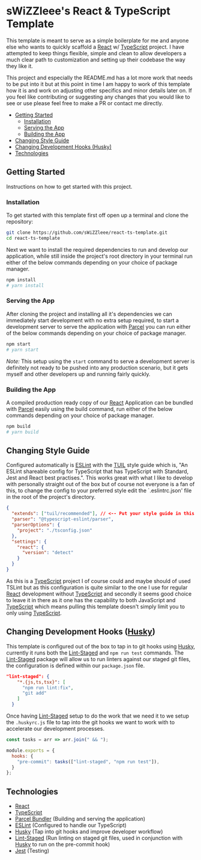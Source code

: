 # sWiZZleee's React & TypeScript Template

This template is meant to serve as a simple boilerplate for me and anyone else who wants to quickly scaffold a [React](https://reactjs.org) w/ [TypeScript](https://www.typescriptlang.org) project. I have attempted to keep things flexible, simple and clean to allow developers a much clear path to customization and setting up their codebase the way they like it.

This project and especially the README.md has a lot more work that needs to be put into it but at this point in time I am happy to work of this template how it is and work on adjusting other specifics and minor details later on. If you feel like contributing or suggesting any changes that you would like to see or use please feel free to make a PR or contact me directly.

- [Getting Started](#getting-started)
  - [Installation](#installation)
  - [Serving the App](#serving-the-app)
  - [Building the App](#building-the-app)
- [Changing Style Guide](#changing-style-guide)
- [Changing Development Hooks (Husky)](#changing-development-hooks-husky)
- [Technologies](#technologies)

## Getting Started

Instructions on how to get started with this project.

### Installation

To get started with this template first off open up a terminal and clone the repository:

```bash
git clone https://github.com/sWiZZleee/react-ts-template.git
cd react-ts-template
```

Next we want to install the required dependencies to run and develop our application, while still inside the project's root directory in your terminal run either of the below commands depending on your choice of package manager.

```bash
npm install
# yarn install
```

### Serving the App

After cloning the project and installing all it's dependencies we can immediately start development with no extra setup required, to start a development server to serve the application with [Parcel](https://parceljs.org) you can run either of the below commands depending on your choice of package manager.

```bash
npm start
# yarn start
```

*Note:*
This setup using the `start` command to serve a development server is definitely not ready to be pushed into any production scenario, but it gets myself and other developers up and running fairly quickly.

### Building the App

A compiled production ready copy of our [React](https://reactjs.org) Application can be bundled with [Parcel](https://parceljs.org) easily using the build command, run either of the below commands depending on your choice of package manager.

``` bash
npm build
# yarn build
```

## Changing Style Guide

Configured automatically is [ESLint](https://eslint.org) with the [TUIL](https://github.com/patrickkempff/eslint-config-tuil) style guide which is, "An ESLint shareable config for TypeScript that has TypeScript with Standard, Jest and React best practises.". This works great with what I like to develop with personally straight out of the box but of course not everyone is a fan of this, to change the config to your preferred style edit the `.eslintrc.json' file in the root of the project's directory.

```json
{
  "extends": ["tuil/recommended"], // <-- Put your style guide in this line
  "parser": "@typescript-eslint/parser",
  "parserOptions": {
    "project": "./tsconfig.json"
  },
  "settings": {
    "react": {
      "version": "detect"
    }
  }
}
```

As this is a [TypeScript](https://www.typescriptlang.org) project I of course could and maybe should of used TSLint but as this configuration is quite similar to the one I use for regular [React](https://reactjs.org) development without [TypeScript](https://www.typescriptlang.org) and secondly it seems good choice to leave it in there as it one has the capability to both JavaScript and [TypeScript](https://www.typescriptlang.org) which means pulling this template doesn't simply limit you to only using [TypeScript](https://www.typescriptlang.org).

## Changing Development Hooks ([Husky](https://github.com/typicode/husky))

This template is configured out of the box to tap in to git hooks using [Husky](https://github.com/typicode/husky), currently it runs both the [Lint-Staged](https://github.com/okonet/lint-staged) and `npm run test` commands. The [Lint-Staged](https://github.com/okonet/lint-staged) package will allow us to run linters against our staged git files, the configuration is defined within our `package.json` file.

```json
"lint-staged": {
    "*.{js,ts,tsx}": [
      "npm run lint:fix",
      "git add"
    ]
  }
```

Once having [Lint-Staged](https://github.com/okonet/lint-staged) setup to do the work that we need it to we setup the `.huskyrc.js` file to tap into the git hooks we want to work with to accelerate our development processes.

```javascript
const tasks = arr => arr.join(" && ");

module.exports = {
  hooks: {
    "pre-commit": tasks(["lint-staged", "npm run test"]),
  }
};
```

## Technologies

- [React](https://reactjs.org)
- [TypeScript](https://www.typescriptlang.org)
- [Parcel Bundler](https://parceljs.org) (Building and serving the application)
- [ESLint](https://eslint.org) (Configured to handle our TypeScript)
- [Husky](https://github.com/typicode/husky) (Tap into git hooks and improve developer workflow)
- [Lint-Staged](https://github.com/okonet/lint-staged) (Run linting on staged git files, used in conjunction with [Husky](https://github.com/typicode/husky) to run on the pre-commit hook)
- [Jest](https://jestjs.io) (Testing)